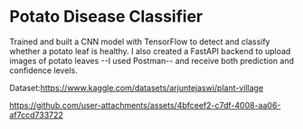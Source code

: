 # Potato Disease Classifier

Trained and built a CNN model with TensorFlow to detect and classify whether a potato leaf is healthy. I also created a FastAPI backend to upload images of potato leaves --I used Postman-- and receive both prediction and confidence levels.

Dataset:https://www.kaggle.com/datasets/arjuntejaswi/plant-village

https://github.com/user-attachments/assets/4bfceef2-c7df-4008-aa06-af7ccd733722

